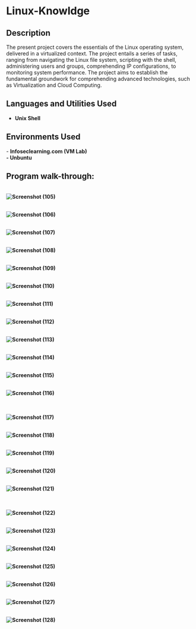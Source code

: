 # Linux-Knowldge

<h2>Description</h2>
The present project covers the essentials of the Linux operating system, delivered in a virtualized context. The project entails a series of tasks, ranging from navigating the Linux file system, scripting with the shell, 
administering users and groups, comprehending IP configurations, to monitoring system performance. The project aims to establish the fundamental groundwork for comprehending advanced technologies, such as Virtualization and Cloud Computing.
<br />

<h2>Languages and Utilities Used</h2>

- <b>Unix Shell</b> 

<h2>Environments Used </h2>
- <b>Infoseclearning.com (VM Lab)</br>
- <b>Unbuntu</br>

<h2>Program walk-through:</h2>

<p align="center">

<br />![Screenshot (105)](https://github.com/Radel024/Linux-Knowldge/assets/137848295/a80c85c3-2dd0-4382-84f7-74700ac8c035)
<br />

<br />![Screenshot (106)](https://github.com/Radel024/Linux-Knowldge/assets/137848295/823dfadd-3b1c-49b2-8d8f-b6fd8ca949e4)
<br />

<br />![Screenshot (107)](https://github.com/Radel024/Linux-Knowldge/assets/137848295/e75336db-a891-432b-bc3f-adc72327d4c9)
<br />

<br />![Screenshot (108)](https://github.com/Radel024/Linux-Knowldge/assets/137848295/d508397b-17c9-4f22-aad9-33a973da543f)
<br />

<br />![Screenshot (109)](https://github.com/Radel024/Linux-Knowldge/assets/137848295/32a81550-dd42-4451-809d-2a237e23fdb4)
<br />

<br />![Screenshot (110)](https://github.com/Radel024/Linux-Knowldge/assets/137848295/762199ad-7ec8-4965-a9cd-f221d038c782)
<br />

<br />![Screenshot (111)](https://github.com/Radel024/Linux-Knowldge/assets/137848295/700b2166-2fb5-4c12-841f-14d51d7f402d)
<br />

<br />![Screenshot (112)](https://github.com/Radel024/Linux-Knowldge/assets/137848295/98e264bd-897e-4b44-a0d4-1f9cd2372daa)
<br />

<br />![Screenshot (113)](https://github.com/Radel024/Linux-Knowldge/assets/137848295/edc3f70d-441b-49c7-b916-eef34d7927f7)
<br />

<br />![Screenshot (114)](https://github.com/Radel024/Linux-Knowldge/assets/137848295/7e8beb2e-d5e6-418c-9f5f-113843f183dd)
<br />

<br />![Screenshot (115)](https://github.com/Radel024/Linux-Knowldge/assets/137848295/472001ea-8b1c-4c98-9e07-cebcdaa49343)
<br />

<br />![Screenshot (116)](https://github.com/Radel024/Linux-Knowldge/assets/137848295/e7e6d9a6-ed73-415c-94cf-47649f998757)
<br />
<br />

<br />![Screenshot (117)](https://github.com/Radel024/Linux-Knowldge/assets/137848295/68191204-6bd5-4afa-9f42-7fba9a515c11)
<br />

<br />![Screenshot (118)](https://github.com/Radel024/Linux-Knowldge/assets/137848295/e9164555-9b8d-4384-a8f0-67b249954855)
<br />

<br />![Screenshot (119)](https://github.com/Radel024/Linux-Knowldge/assets/137848295/cf1570bc-719e-447d-8f31-15c94bfd9169)
<br />

<br />![Screenshot (120)](https://github.com/Radel024/Linux-Knowldge/assets/137848295/e62690ad-5143-4e6b-ba78-c031f79f5476)
<br />

<br />![Screenshot (121)](https://github.com/Radel024/Linux-Knowldge/assets/137848295/1e812cec-7cc4-4861-b738-86b3ba00ad56)
<br />
<br />

<br />![Screenshot (122)](https://github.com/Radel024/Linux-Knowldge/assets/137848295/af2f0dd1-83ee-4f5d-94dd-afd2aaa1a522)
<br />

<br />![Screenshot (123)](https://github.com/Radel024/Linux-Knowldge/assets/137848295/8b031776-6d34-47e5-ba61-318e4a302410)
<br />

<br />![Screenshot (124)](https://github.com/Radel024/Linux-Knowldge/assets/137848295/838a800e-55b9-469b-a10d-1d5ac17c01cb)
<br />

<br />![Screenshot (125)](https://github.com/Radel024/Linux-Knowldge/assets/137848295/653b4284-07ce-44c1-8e35-b5e47f328f65)
<br />

<br />![Screenshot (126)](https://github.com/Radel024/Linux-Knowldge/assets/137848295/62c055b4-5932-49dd-b909-e59236aad905)
<br />

<br />![Screenshot (127)](https://github.com/Radel024/Linux-Knowldge/assets/137848295/e9a1badf-087d-4cb6-b404-1df5242ac647)
<br />

<br />![Screenshot (128)](https://github.com/Radel024/Linux-Knowldge/assets/137848295/3aa24a8f-3785-4e1a-b764-b099444965b6)
<br />

<br />
<br />
<!--
 ```diff
- text in red
+ text in green
! text in orange
# text in gray
@@ text in purple (and bold)@@
```
--!>
